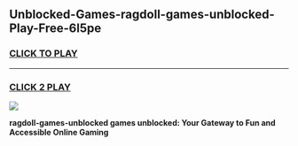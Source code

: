 
## Unblocked-Games-ragdoll-games-unblocked-Play-Free-6l5pe
<h3>
<a href="https://premium76.site?title=ragdoll-games-unblocked&ref=09A">CLICK TO PLAY</a></h3>
<hr>

<h3>
<a href="https://premium76.site?title=ragdoll-games-unblocked&ref=09A">CLICK 2 PLAY</a>
  
</h3>

<a href="https://premium76.site?title=ragdoll-games-unblocked&ref=09A"><img src="https://clearcache.store/games.png"></a>


**ragdoll-games-unblocked games unblocked: Your Gateway to Fun and Accessible Online Gaming**
